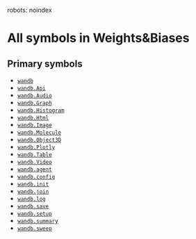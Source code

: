 robots: noindex
# All symbols in Weights&Biases

<!-- Insert buttons and diff -->

## Primary symbols
*  <a href="../wandb.md"><code>wandb</code></a>
*  <a href="../wandb/Api.md"><code>wandb.Api</code></a>
*  <a href="../wandb/Audio.md"><code>wandb.Audio</code></a>
*  <a href="../wandb/Graph.md"><code>wandb.Graph</code></a>
*  <a href="../wandb/Histogram.md"><code>wandb.Histogram</code></a>
*  <a href="../wandb/Html.md"><code>wandb.Html</code></a>
*  <a href="../wandb/Image.md"><code>wandb.Image</code></a>
*  <a href="../wandb/Molecule.md"><code>wandb.Molecule</code></a>
*  <a href="../wandb/Object3D.md"><code>wandb.Object3D</code></a>
*  <a href="../wandb/Plotly.md"><code>wandb.Plotly</code></a>
*  <a href="../wandb/Table.md"><code>wandb.Table</code></a>
*  <a href="../wandb/Video.md"><code>wandb.Video</code></a>
*  <a href="../wandb/agent.md"><code>wandb.agent</code></a>
*  <a href="../wandb/config.md"><code>wandb.config</code></a>
*  <a href="../wandb/init.md"><code>wandb.init</code></a>
*  <a href="../wandb/join.md"><code>wandb.join</code></a>
*  <a href="../wandb/log.md"><code>wandb.log</code></a>
*  <a href="../wandb/save.md"><code>wandb.save</code></a>
*  <a href="../wandb/setup.md"><code>wandb.setup</code></a>
*  <a href="../wandb/summary.md"><code>wandb.summary</code></a>
*  <a href="../wandb/sweep.md"><code>wandb.sweep</code></a>